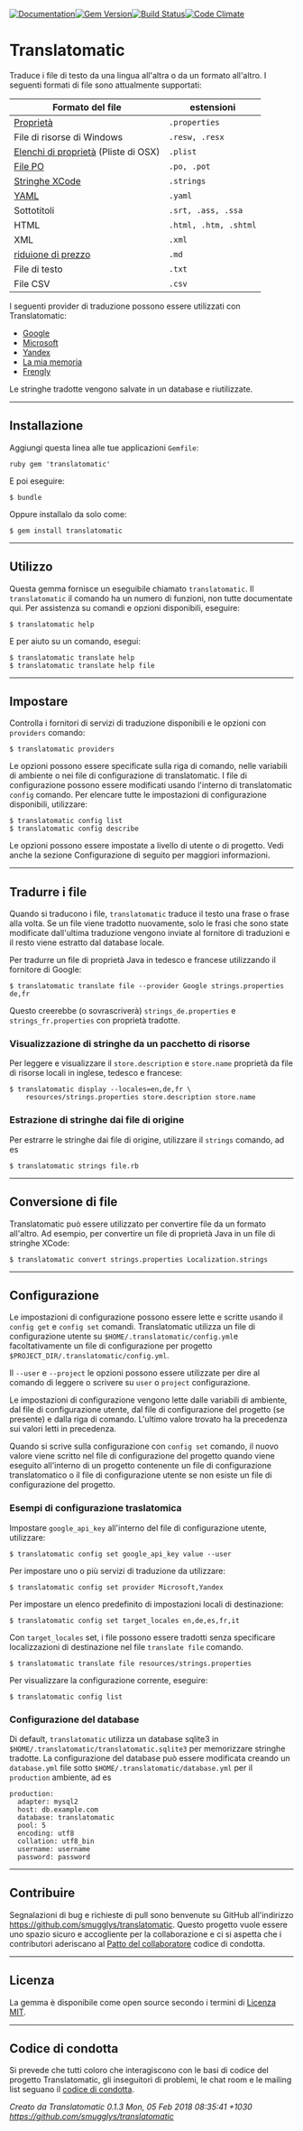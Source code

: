 [![Documentation](http://img.shields.io/badge/yard-docs-blue.svg)](http://www.rubydoc.info/gems/translatomatic)[![Gem Version](https://badge.fury.io/rb/translatomatic.svg)](https://badge.fury.io/rb/translatomatic)[![Build Status](https://travis-ci.org/smugglys/translatomatic.svg?branch=master)](https://travis-ci.org/smugglys/translatomatic)[![Code Climate](https://codeclimate.com/github/smugglys/translatomatic.svg)](https://codeclimate.com/github/smugglys/translatomatic)

# Translatomatic

Traduce i file di testo da una lingua all&#39;altra o da un formato all&#39;altro. I seguenti formati di file sono attualmente supportati:

| Formato del file | estensioni |
| --- | --- |
| [Proprietà](https://en.wikipedia.org/wiki/.properties) | `.properties` |
| File di risorse di Windows | `.resw, .resx` |
| [Elenchi di proprietà](https://en.wikipedia.org/wiki/Property_list) (Pliste di OSX) | `.plist` |
| [File PO](https://www.gnu.org/software/gettext/manual/html_node/PO-Files.html) | `.po, .pot` |
| [Stringhe XCode](https://developer.apple.com/library/content/documentation/Cocoa/Conceptual/LoadingResources/Strings/Strings.html) | `.strings` |
| [YAML](http://yaml.org/) | `.yaml` |
| Sottotitoli | `.srt, .ass, .ssa` |
| HTML | `.html, .htm, .shtml` |
| XML | `.xml` |
| [riduione di prezzo](https://en.wikipedia.org/wiki/Markdown) | `.md` |
| File di testo | `.txt` |
| File CSV | `.csv` |

I seguenti provider di traduzione possono essere utilizzati con Translatomatic:

- [Google](https://cloud.google.com/translate/)
- [Microsoft](https://www.microsoft.com/en-us/translator/translatorapi.aspx)
- [Yandex](https://tech.yandex.com/translate/)
- [La mia memoria](https://mymemory.translated.net/doc/)
- [Frengly](http://www.frengly.com/api)

Le stringhe tradotte vengono salvate in un database e riutilizzate.

* * *

## Installazione

Aggiungi questa linea alle tue applicazioni `Gemfile`:

`ruby
gem 'translatomatic'
`

E poi eseguire:

    $ bundle

Oppure installalo da solo come:

    $ gem install translatomatic

* * *

## Utilizzo

Questa gemma fornisce un eseguibile chiamato `translatomatic`. Il `translatomatic` il comando ha un numero di funzioni, non tutte documentate qui. Per assistenza su comandi e opzioni disponibili, eseguire:

    $ translatomatic help

E per aiuto su un comando, esegui:

    $ translatomatic translate help
    $ translatomatic translate help file

* * *

## Impostare

Controlla i fornitori di servizi di traduzione disponibili e le opzioni con `providers` comando:

    $ translatomatic providers

Le opzioni possono essere specificate sulla riga di comando, nelle variabili di ambiente o nei file di configurazione di translatomatic. I file di configurazione possono essere modificati usando l&#39;interno di translatomatic `config` comando. Per elencare tutte le impostazioni di configurazione disponibili, utilizzare:

    $ translatomatic config list
    $ translatomatic config describe

Le opzioni possono essere impostate a livello di utente o di progetto. Vedi anche la sezione Configurazione di seguito per maggiori informazioni.

* * *

## Tradurre i file

Quando si traducono i file, `translatomatic` traduce il testo una frase o frase alla volta. Se un file viene tradotto nuovamente, solo le frasi che sono state modificate dall&#39;ultima traduzione vengono inviate al fornitore di traduzioni e il resto viene estratto dal database locale.

Per tradurre un file di proprietà Java in tedesco e francese utilizzando il fornitore di Google:

    $ translatomatic translate file --provider Google strings.properties de,fr

Questo creerebbe (o sovrascriverà) `strings_de.properties` e `strings_fr.properties` con proprietà tradotte.

### Visualizzazione di stringhe da un pacchetto di risorse

Per leggere e visualizzare il `store.description` e `store.name` proprietà da file di risorse locali in inglese, tedesco e francese:

    $ translatomatic display --locales=en,de,fr \
        resources/strings.properties store.description store.name

### Estrazione di stringhe dai file di origine

Per estrarre le stringhe dai file di origine, utilizzare il `strings` comando, ad es

    $ translatomatic strings file.rb

* * *

## Conversione di file

Translatomatic può essere utilizzato per convertire file da un formato all&#39;altro. Ad esempio, per convertire un file di proprietà Java in un file di stringhe XCode:

    $ translatomatic convert strings.properties Localization.strings

* * *

## Configurazione

Le impostazioni di configurazione possono essere lette e scritte usando il `config get` e `config set` comandi. Translatomatic utilizza un file di configurazione utente su `$HOME/.translatomatic/config.yml`e facoltativamente un file di configurazione per progetto `$PROJECT_DIR/.translatomatic/config.yml`.

Il `--user` e `--project` le opzioni possono essere utilizzate per dire al comando di leggere o scrivere su `user` o `project` configurazione.

Le impostazioni di configurazione vengono lette dalle variabili di ambiente, dal file di configurazione utente, dal file di configurazione del progetto (se presente) e dalla riga di comando. L&#39;ultimo valore trovato ha la precedenza sui valori letti in precedenza.

Quando si scrive sulla configurazione con `config set` comando, il nuovo valore viene scritto nel file di configurazione del progetto quando viene eseguito all&#39;interno di un progetto contenente un file di configurazione translatomatico o il file di configurazione utente se non esiste un file di configurazione del progetto.

### Esempi di configurazione traslatomica

Impostare `google_api_key` all&#39;interno del file di configurazione utente, utilizzare:

    $ translatomatic config set google_api_key value --user

Per impostare uno o più servizi di traduzione da utilizzare:

    $ translatomatic config set provider Microsoft,Yandex

Per impostare un elenco predefinito di impostazioni locali di destinazione:

    $ translatomatic config set target_locales en,de,es,fr,it

Con `target_locales` set, i file possono essere tradotti senza specificare localizzazioni di destinazione nel file `translate file` comando.

    $ translatomatic translate file resources/strings.properties

Per visualizzare la configurazione corrente, eseguire:

    $ translatomatic config list

### Configurazione del database

Di default, `translatomatic` utilizza un database sqlite3 in `$HOME/.translatomatic/translatomatic.sqlite3` per memorizzare stringhe tradotte. La configurazione del database può essere modificata creando un `database.yml` file sotto `$HOME/.translatomatic/database.yml` per il `production` ambiente, ad es

    production:
      adapter: mysql2
      host: db.example.com
      database: translatomatic
      pool: 5
      encoding: utf8
      collation: utf8_bin
      username: username
      password: password

* * *

## Contribuire

Segnalazioni di bug e richieste di pull sono benvenute su GitHub all&#39;indirizzo https://github.com/smugglys/translatomatic. Questo progetto vuole essere uno spazio sicuro e accogliente per la collaborazione e ci si aspetta che i contributori aderiscano al [Patto del collaboratore](http://contributor-covenant.org) codice di condotta.

* * *

## Licenza

La gemma è disponibile come open source secondo i termini di [Licenza MIT](https://opensource.org/licenses/MIT).

* * *

## Codice di condotta

Si prevede che tutti coloro che interagiscono con le basi di codice del progetto Translatomatic, gli inseguitori di problemi, le chat room e le mailing list seguano il [codice di condotta](https://github.com/smugglys/translatomatic/blob/master/CODE_OF_CONDUCT.md).

_Creato da Translatomatic 0.1.3 Mon, 05 Feb 2018 08:35:41 +1030 https://github.com/smugglys/translatomatic_
